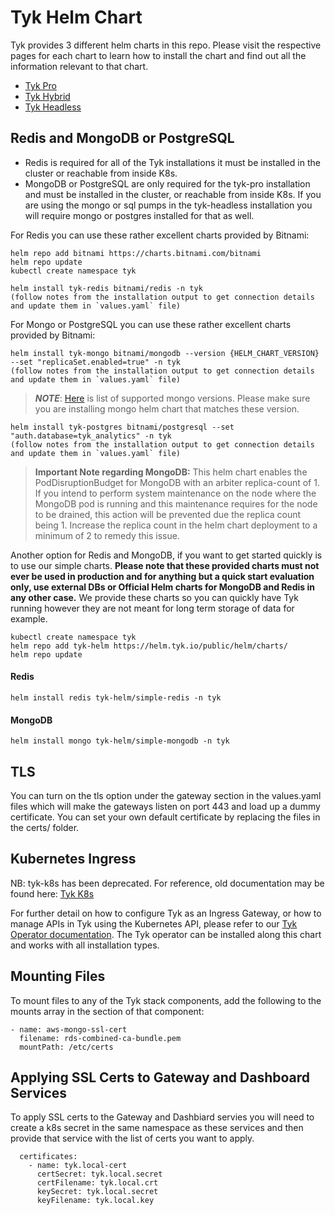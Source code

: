 # Tyk Helm Chart
Tyk provides 3 different helm charts in this repo. Please visit the respective pages for each chart to learn how to install the chart and find out all the information relevant to that chart.  
- [Tyk Pro](https://github.com/TykTechnologies/tyk-helm-chart/tree/master/tyk-pro)
- [Tyk Hybrid](https://github.com/TykTechnologies/tyk-helm-chart/tree/master/tyk-hybrid)
- [Tyk Headless](https://github.com/TykTechnologies/tyk-helm-chart/tree/master/tyk-headless)

## Redis and MongoDB or PostgreSQL
- Redis is required for all of the Tyk installations it must be installed in the cluster or reachable from inside K8s.
- MongoDB or PostgreSQL are only required for the tyk-pro installation and must be installed in the cluster, or reachable from inside K8s. If you are using the mongo or sql pumps in the tyk-headless installation you will require mongo or postgres installed for that as well.

For Redis you can use these rather excellent charts provided by Bitnami:

	helm repo add bitnami https://charts.bitnami.com/bitnami
	helm repo update
	kubectl create namespace tyk

	helm install tyk-redis bitnami/redis -n tyk
	(follow notes from the installation output to get connection details and update them in `values.yaml` file)


For Mongo or PostgreSQL you can use these rather excellent charts provided by Bitnami:

	helm install tyk-mongo bitnami/mongodb --version {HELM_CHART_VERSION} --set "replicaSet.enabled=true" -n tyk
	(follow notes from the installation output to get connection details and update them in `values.yaml` file)

>**_NOTE_**: [Here](https://tyk.io/docs/planning-for-production/redis-mongodb/#supported-versions) is list of supported mongo versions. Please make sure you are installing mongo helm chart that matches these version.

	helm install tyk-postgres bitnami/postgresql --set "auth.database=tyk_analytics" -n tyk
	(follow notes from the installation output to get connection details and update them in `values.yaml` file)

>**Important Note regarding MongoDB:** This helm chart enables the PodDisruptionBudget for MongoDB with an arbiter replica-count of 1.  If you intend to perform system maintenance on the node where the MongoDB pod is running and this maintenance requires for the node to be drained, this action will be prevented due the replica count being 1.  Increase the replica count in the helm chart deployment to a minimum of 2 to remedy this issue.

Another option for Redis and MongoDB, if you want to get started quickly is to use our simple charts. **Please note that these provided charts must not ever be used in production and for anything but a quick start evaluation only, use external DBs or Official Helm charts for MongoDB and Redis in any other case.**
We provide these charts so you can quickly have Tyk running however they are not meant for long term storage of data for example.

	kubectl create namespace tyk
	helm repo add tyk-helm https://helm.tyk.io/public/helm/charts/
	helm repo update

#### Redis
	helm install redis tyk-helm/simple-redis -n tyk

#### MongoDB
	helm install mongo tyk-helm/simple-mongodb -n tyk

## TLS
You can turn on the tls option under the gateway section in the values.yaml files which will make the gateways listen on port 443 and load up a dummy certificate. You can set your own default certificate by replacing the files in the certs/ folder.

## Kubernetes Ingress
NB: tyk-k8s has been deprecated. For reference, old documentation may be found here: [Tyk K8s](https://github.com/TykTechnologies/tyk-k8s)

For further detail on how to configure Tyk as an Ingress Gateway, or how to manage APIs in Tyk using the Kubernetes API, please refer to our [Tyk Operator documentation](https://github.com/TykTechnologies/tyk-operator/). The Tyk operator can be installed along this chart and works with all installation types.

## Mounting Files
To mount files to any of the Tyk stack components, add the following to the mounts array in the section of that component:

    - name: aws-mongo-ssl-cert
      filename: rds-combined-ca-bundle.pem
      mountPath: /etc/certs

## Applying SSL Certs to Gateway and Dashboard Services
To apply SSL certs to the Gateway and Dashbiard servies you will need to create a k8s secret in the same namespace as these services and then provide that service with the list of certs you want to apply.

```
  certificates:
    - name: tyk.local-cert
      certSecret: tyk.local.secret
      certFilename: tyk.local.crt
      keySecret: tyk.local.secret
      keyFilename: tyk.local.key
```